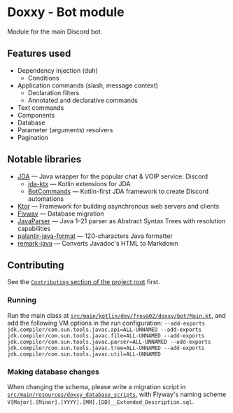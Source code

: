 # Doxxy - Bot module

Module for the main Discord bot.

## Features used
- Dependency injection (duh)
  - Conditions
- Application commands (slash, message context)
  - Declaration filters
  - Annotated and declarative commands
- Text commands
- Components
- Database
- Parameter (arguments) resolvers
- Pagination

## Notable libraries

- [JDA](https://github.com/discord-jda/JDA) — Java wrapper for the popular chat & VOIP service: Discord
  - [jda-ktx](https://github.com/MinnDevelopment/jda-ktx) — Kotlin extensions for JDA
  - [BotCommands](https://github.com/freya022/BotCommands) — Kotlin-first JDA framework to create Discord automations 
- [Ktor](https://ktor.io/) — Framework for building asynchronous web servers and clients
- [Flyway](https://github.com/flyway/flyway) — Database migration
- [JavaParser](https://github.com/javaparser/javaparser) — Java 1–21 parser as Abstract Syntax Trees with resolution capabilities
- [palantir-java-format](https://github.com/palantir/palantir-java-format) — 120-characters Java formatter
- [remark-java](https://github.com/freya022/remark-java) — Converts Javadoc's HTML to Markdown

## Contributing

See the [`Contributing` section of the project root](../README.md#contributing) first.

### Running

Run the main class at [`src/main/kotlin/dev/freya02/doxxy/bot/Main.kt`](src/main/kotlin/dev/freya02/doxxy/bot/Main.kt),
and add the following VM options in the run configuration:
`--add-exports jdk.compiler/com.sun.tools.javac.api=ALL-UNNAMED --add-exports jdk.compiler/com.sun.tools.javac.file=ALL-UNNAMED --add-exports jdk.compiler/com.sun.tools.javac.parser=ALL-UNNAMED --add-exports jdk.compiler/com.sun.tools.javac.tree=ALL-UNNAMED --add-exports jdk.compiler/com.sun.tools.javac.util=ALL-UNNAMED`

### Making database changes
When changing the schema, please write a migration script in [`src/main/resources/doxxy_database_scripts`](./src/main/resources/doxxy_database_scripts),
with Flyway's naming scheme `V[Major].[Minor].[YYYY].[MM].[DD]__Extended_Description.sql`.